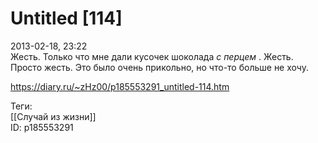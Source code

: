 Untitled [114]
===============

   
 2013-02-18, 23:22   
  Жесть. Только что мне дали кусочек шоколада  *с перцем*  . Жесть. Просто жесть. Это было очень прикольно, но что-то больше не хочу.   
    
 <https://diary.ru/~zHz00/p185553291_untitled-114.htm>   
   
 Теги:   
 [[Случай из жизни]]   
 ID: p185553291